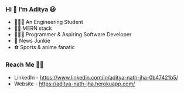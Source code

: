 ### Hi 👋 I'm Aditya 😃

- 👨🏽‍🎓 An Engineering Student
- ✌🏽 MERN stack
- 👨🏽‍💻 Programmer & Aspiring Software Developer
- 📰 News Junkie
- ⚽ Sports & anime fanatic

### Reach Me 🤙🏻

- LinkedIn - https://www.linkedin.com/in/aditya-nath-jha-0b47421b5/
- Website - https://aditya-nath-jha.herokuapp.com/

